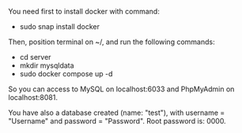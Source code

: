 You need first to install docker with command:
- sudo snap install docker

Then, position terminal on ~/, and run the following commands:
- cd server
- mkdir mysqldata
- sudo docker compose up -d

So you can access to MySQL on localhost:6033 and PhpMyAdmin on localhost:8081.

You have also a database created (name: "test"), with username = "Username" and password = "Password". 
Root password is: 0000.
